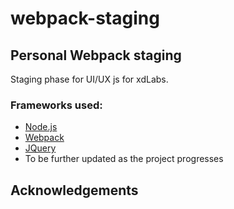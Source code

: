 # webpack-staging
## Personal Webpack staging

Staging phase for UI/UX js for xdLabs.

### Frameworks used:
* [Node.js](https://nodejs.org/en) 
* [Webpack](https://webpack.js.org)
* [JQuery](https://jquery.com)
* To be further updated as the project progresses

## Acknowledgements



